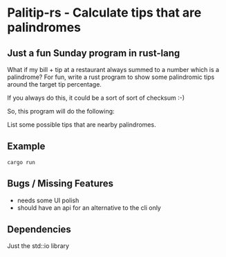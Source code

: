 # Palitip-rs - Calculate tips that are palindromes

## Just a fun Sunday program in rust-lang

What if my bill + tip at a restaurant always summed to a number which
is a palindrome?  For fun, write a rust program to show some
palindromic tips around the target tip percentage.

If you always do this, it could be a sort of sort of checksum :-)

So, this program will do the following:

List some possible tips that are nearby palindromes.

## Example

```shell
cargo run

```

## Bugs / Missing Features

 - needs some UI polish
 - should have an api for an alternative to the cli only

## Dependencies

Just the std::io library
